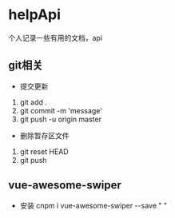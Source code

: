 # helpApi
个人记录一些有用的文档，api
## git相关
- 提交更新
1. git add .
2. git commit -m 'message'
3. git push -u origin master
- 删除暂存区文件
1. git reset HEAD <file>
2. git push
## vue-awesome-swiper
- 安装
cnpm i vue-awesome-swiper --save
 "<template>
	<div class="slidefull">
		<swiper :options="swiperOption" ref="mySwiper" >
		    <swiper-slide v-for="(item,index) in imgs"><div class="box" :key="index">I'm Slide {{index}} <img :src="item.image_url" alt="" ></div></swiper-slide>
	  	</swiper>
	</div>
</template>
<script>
//引入swiper
import 'swiper/dist/css/swiper.css'
import { swiper, swiperSlide } from 'vue-awesome-swiper'
  export default {
    data() {
    	return {
	//以下配置可以去(swiper官网)看api[链接http://www.swiper.com.cn/api/]
	      	swiperOption: {
	          	direction: 'vertical',
		        slidesPerView: 1,
		        autoplay:true,
		        mousewheel: true,
		        loop:true,
		        pagination: {
		          el: '.swiper-pagination',
		          clickable: true,
		        }
	        },
	        imgs:[]
	      }
	},
    created(){
    	this.$ajax.get(this.$HttpConfig.LUNBOURL)
			.then((response)=>{
			    this.imgs = response.data.data;
			    console.log(this.imgs)
		  	})
		  	.catch((error)=>{
		    	console.log(error);
		  	})
    },
    components: {
	    swiper,
	    swiperSlide
	  }
  }
</script>
<style>
	.swiper-container{
		height: 100%;
	}
</style>
<style scoped lang='less'>
.slidefull{
	height: 100%;
	.box{
		background: green;
		height: 100%;
		img{
			height: 100%;
			width: 100%;
		}
	}
}
</style>"
